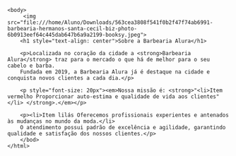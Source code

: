 
<!DOCTYPE html>
<html lang="pt-br">
    <head>
        <meta charset="UTF-8">
        <title>Barbearia Alura</title>
        <link rel="stylesheet" href="style.css">
    </head>

    <body>
         <img src="file:///home/Aluno/Downloads/563cea3808f541f0b2f47f74ab6991-barbearia-hermanos-santa-cecil-biz-photo-6b0913eef64c445dab647b6a9a2199-booksy.jpeg">
        <h1 style="text-align: center">Sobre a Barbearia Alura</h1>

        <p>Localizada no coração da cidade a <strong>Barbearia Alura</strong> traz para o mercado o que há de melhor para o seu cabelo e barba. 
        Fundada em 2019, a Barbearia Alura já é destaque na cidade e conquista novos clientes a cada dia.</p>

        <p style="font-size: 20px"><em>Nossa missão é: <strong>"<li>Item vermelho Proporcionar auto-estima e qualidade de vida aos clientes"</li> </strong>.</em></p>

        <p><li>Item lilás Oferecemos profissionais experientes e antenados às mudanças no mundo da moda.</li>
        O atendimento possui padrão de excelência e agilidade, garantindo qualidade e satisfação dos nossos clientes.</p>
        </bod>
    </html>
    
   

